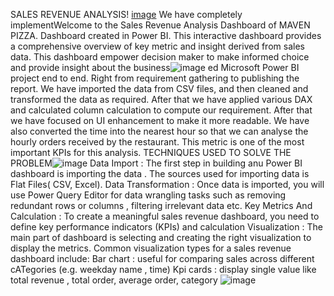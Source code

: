 SALES REVENUE ANALYSIS! [image](https://github.com/user-attachments/assets/1f8f02d9-f62b-49f7-bce4-0b0b1daf1368)
We have  completely implementWelcome to the Sales Revenue Analysis Dashboard of MAVEN PIZZA.
Dashboard  created in Power BI.
This interactive dashboard provides a comprehensive overview of key metric and insight derived from sales data.
This dashboard empower decision maker to make informed choice and provide insight about the business![image](https://github.com/user-attachments/assets/6ac60a12-1905-48f1-8e6c-be0a08a01dce)
ed Microsoft Power BI project end to end. Right from requirement gathering to publishing the report. We have imported the data from  CSV files, and then cleaned and transformed the data as required. After that we have applied various DAX and calculated column calculation to compute our requirement. After that we have focused on UI enhancement to make it more readable. We have also converted the time into the nearest hour so that we can analyse the hourly orders received by the restaurant. This metric is one of the most important KPIs for this analysis.
TECHNIQUES USED TO SOLVE THE PROBLEM![image](https://github.com/user-attachments/assets/6c3e49ea-4ccb-4ebd-850b-7266f7cdea7e)
Data Import : The first step in building anu Power BI dashboard is importing the data . The sources used for importing data is Flat Files( CSV, Excel).
Data Transformation : Once data is imported, you will use Power Query Editor for data wrangling tasks such as removing redundant rows or columns , filtering irrelevant data etc.
Key Metrics And Calculation : To create a meaningful sales revenue dashboard, you need to define key performance indicators (KPIs) and calculation
Visualization : The main part of dashboard is selecting and creating the right visualization to display the metrics. Common visualization types for a sales revenue dashboard include:
Bar chart : useful for comparing sales across different cATegories (e.g. weekday name , time)
Kpi cards : display single value like total revenue , total order, average order, category
![image](https://github.com/user-attachments/assets/07b5e577-33e6-45a5-b320-582735850843)
